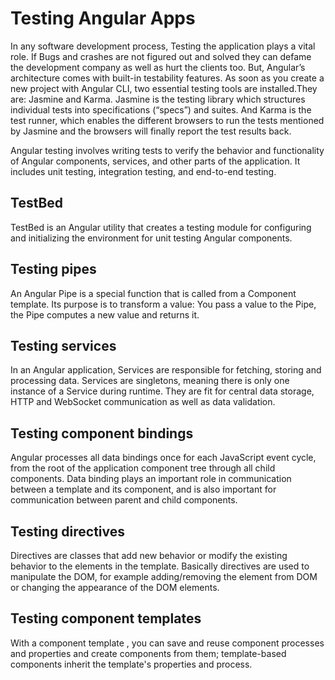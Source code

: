 # Testing Angular Apps

In any software development process, Testing the application plays a vital role. If Bugs and crashes are not figured out and solved they can defame the development company as well as hurt the clients too. But, Angular’s architecture comes with built-in testability features. As soon as you create a new project with Angular CLI, two essential testing tools are installed.They are: Jasmine and Karma. Jasmine is the testing library which structures individual tests into specifications (“specs”) and suites. And Karma is the test runner, which enables the different browsers to run the tests mentioned by Jasmine and the browsers will finally report the test results back.

Angular testing involves writing tests to verify the behavior and functionality of Angular components, services, and other parts of the application. It includes unit testing, integration testing, and end-to-end testing.

## TestBed

TestBed is an Angular utility that creates a testing module for configuring and initializing the environment for unit testing Angular components.

## Testing pipes

An Angular Pipe is a special function that is called from a Component template. Its purpose is to transform a value: You pass a value to the Pipe, the Pipe computes a new value and returns it.

## Testing services

In an Angular application, Services are responsible for fetching, storing and processing data. Services are singletons, meaning there is only one instance of a Service during runtime. They are fit for central data storage, HTTP and WebSocket communication as well as data validation.

## Testing component bindings

Angular processes all data bindings once for each JavaScript event cycle, from the root of the application component tree through all child components. Data binding plays an important role in communication between a template and its component, and is also important for communication between parent and child components.

## Testing directives

Directives are classes that add new behavior or modify the existing behavior to the elements in the template. Basically directives are used to manipulate the DOM, for example adding/removing the element from DOM or changing the appearance of the DOM elements.

## Testing component templates

With a component template , you can save and reuse component processes and properties and create components from them; template-based components inherit the template's properties and process.
